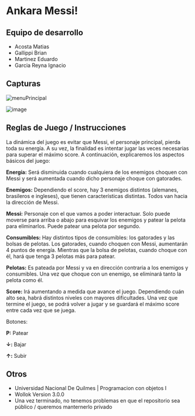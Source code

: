 # Ankara Messi!

## Equipo de desarrollo

- Acosta Matias
- Gallippi Brian
- Martinez Eduardo
- Garcia Reyna Ignacio

## Capturas

![menuPrincipal](https://user-images.githubusercontent.com/90214806/205378790-246033d1-0489-4156-a395-bb42bee52c13.png)

![image](https://user-images.githubusercontent.com/90214806/205379369-8f3ca26a-96e7-4394-9178-e9f4a0544c6c.png)


## Reglas de Juego / Instrucciones

La dinámica del juego es evitar que Messi, el personaje principal, pierda toda su energía. A su vez, la finalidad es intentar jugar las veces necesarias para superar el máximo score. A continuación, explicaremos los aspectos básicos del juego:

**Energía:** Será disminuida cuando cualquiera de los enemigos choquen con Messi y será aumentada cuando dicho personaje choque con gatorades.

**Enemigos:** Dependiendo el score, hay 3 enemigos distintos (alemanes, brasileros e ingleses), que tienen características distintas. Todos van hacia la dirección de Messi.

**Messi:** Personaje con el que vamos a poder interactuar. Solo puede moverse para arriba o abajo para esquivar los enemigos y patear la pelota para eliminarlos. Puede patear una pelota por segundo.

**Consumibles:** Hay distintos tipos de consumibles: los gatorades y las bolsas de pelotas. Los gatorades, cuando choquen con Messi, aumentarán 4 puntos de energía. Mientras que la bolsa de pelotas, cuando choque con él, hará que tenga 3 pelotas más para patear.

**Pelotas:** Es pateada por Messi y va en dirección contraria a los enemigos y consumibles. Una vez que choque con un enemigo, se eliminará tanto la pelota como él.

**Score:** Irá aumentando a medida que avance el juego. Dependiendo cuán alto sea, habrá distintos niveles con mayores dificultades. Una vez que termine el juego, se podrá volver a jugar y se guardará el máximo score entre cada vez que se juega. 

Botones:

**P:** Patear

**↓:** Bajar

**↑:** Subir

## Otros

- Universidad Nacional De Quilmes | Programacion con objetos I
- Wollok Version 3.0.0
- Una vez terminado, no tenemos problemas en que el repositorio sea público / queremos manternerlo privado

